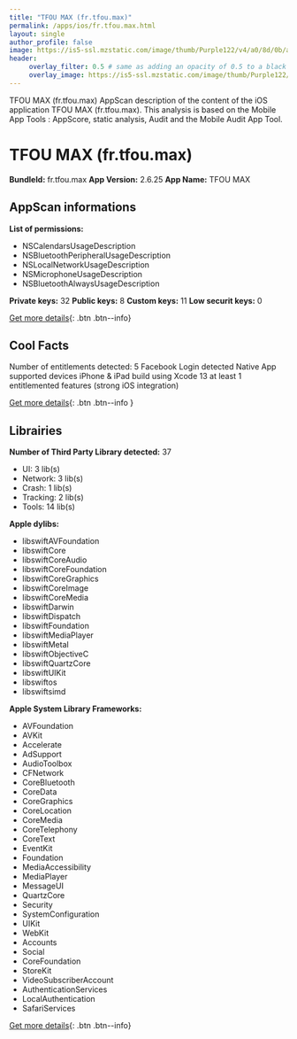 ```yaml
---
title: "TFOU MAX (fr.tfou.max)"
permalink: /apps/ios/fr.tfou.max.html
layout: single
author_profile: false
image: https://is5-ssl.mzstatic.com/image/thumb/Purple122/v4/a0/8d/0b/a08d0b00-3971-4187-9531-f882162980e3/AppIcon-0-0-1x_U007emarketing-0-0-0-7-0-0-sRGB-0-0-0-GLES2_U002c0-512MB-85-220-0-0.png/512x512bb.jpg
header: 
     overlay_filter: 0.5 # same as adding an opacity of 0.5 to a black background
     overlay_image: https://is5-ssl.mzstatic.com/image/thumb/Purple122/v4/a0/8d/0b/a08d0b00-3971-4187-9531-f882162980e3/AppIcon-0-0-1x_U007emarketing-0-0-0-7-0-0-sRGB-0-0-0-GLES2_U002c0-512MB-85-220-0-0.png/512x512bb.jpg
---
```

TFOU MAX (fr.tfou.max) AppScan description of the content of the iOS application TFOU MAX (fr.tfou.max). This analysis is based on the Mobile App Tools : AppScore, static analysis, Audit and the Mobile Audit App Tool.

# TFOU MAX (fr.tfou.max)

**BundleId:** fr.tfou.max
**App Version:** 2.6.25
**App Name:** TFOU MAX


## AppScan informations 

**List of permissions:** 
- NSCalendarsUsageDescription
- NSBluetoothPeripheralUsageDescription
- NSLocalNetworkUsageDescription
- NSMicrophoneUsageDescription
- NSBluetoothAlwaysUsageDescription
  
  
**Private keys:** 32
**Public keys:** 8
**Custom keys:** 11
**Low securit keys:** 0
  
[Get more details](/pricing.html){: .btn .btn--info}

## Cool Facts

Number of entitlements detected: 5
Facebook Login detected
Native App
supported devices iPhone & iPad
build using Xcode 13
at least 1 entitlemented features (strong iOS integration)
  
[Get more details](/pricing.html){: .btn .btn--info }

## Librairies 
**Number of Third Party Library detected:** 37
- UI: 3 lib(s)
- Network: 3 lib(s)
- Crash: 1 lib(s)
- Tracking: 2 lib(s)
- Tools: 14 lib(s)


**Apple dylibs:**
- libswiftAVFoundation
- libswiftCore
- libswiftCoreAudio
- libswiftCoreFoundation
- libswiftCoreGraphics
- libswiftCoreImage
- libswiftCoreMedia
- libswiftDarwin
- libswiftDispatch
- libswiftFoundation
- libswiftMediaPlayer
- libswiftMetal
- libswiftObjectiveC
- libswiftQuartzCore
- libswiftUIKit
- libswiftos
- libswiftsimd


**Apple System Library Frameworks:**
- AVFoundation
- AVKit
- Accelerate
- AdSupport
- AudioToolbox
- CFNetwork
- CoreBluetooth
- CoreData
- CoreGraphics
- CoreLocation
- CoreMedia
- CoreTelephony
- CoreText
- EventKit
- Foundation
- MediaAccessibility
- MediaPlayer
- MessageUI
- QuartzCore
- Security
- SystemConfiguration
- UIKit
- WebKit
- Accounts
- Social
- CoreFoundation
- StoreKit
- VideoSubscriberAccount
- AuthenticationServices
- LocalAuthentication
- SafariServices


  
[Get more details](/pricing.html){: .btn .btn--info}

